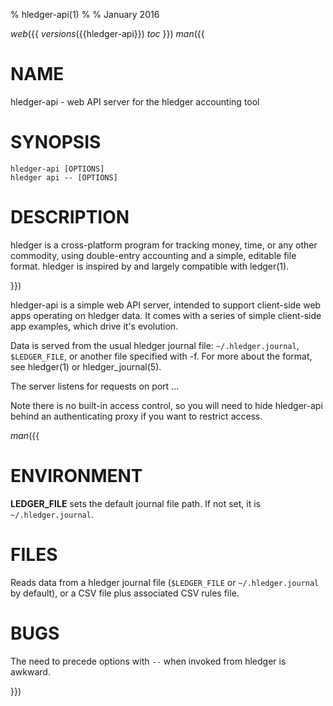 % hledger-api(1)
%
% January 2016

_web_({{
_versions_({{hledger-api}})
_toc_
}})
_man_({{

# NAME

hledger-api - web API server for the hledger accounting tool

# SYNOPSIS

`hledger-api [OPTIONS]`\
`hledger api -- [OPTIONS]`

# DESCRIPTION

hledger is a cross-platform program for tracking money, time, or any other commodity,
using double-entry accounting and a simple, editable file format.
hledger is inspired by and largely compatible with ledger(1).

}})

hledger-api is a simple web API server, intended to support
client-side web apps operating on hledger data. It comes with a series
of simple client-side app examples, which drive it's evolution.

Data is served from the usual hledger journal file:
`~/.hledger.journal`, `$LEDGER_FILE`, or another file specified with -f.
For more about the format, see hledger(1) or hledger_journal(5).

The server listens for requests on port ...

Note there is no built-in access control, so you will need to hide
hledger-api behind an authenticating proxy if you want to restrict
access.

<!-- With journal and timeclock files (but not CSV files, currently) -->
<!-- the web app detects changes and will show the new data on the next request. -->
<!-- If a change makes the file unparseable, hledger-api will show an error -->
<!-- until the file has been fixed. -->

<!-- # OPTIONS -->

<!-- Note: if invoking hledger-web as a hledger subcommand, write `--` before options as shown above. -->

<!-- `--port=PORT` -->
<!-- : set the TCP port to listen on (default: 5000) -->

<!-- `-h --help` -->
<!-- : show help -->

<!-- `--version` -->
<!-- : show version information -->

<!-- ## hledger options: -->

<!-- The following common hledger options should also work: -->

<!-- `-f FILE --file=FILE` -->
<!-- : use a different input file. For stdin, use - -->

<!-- `--rules-file=RULESFILE` -->
<!-- : Conversion rules file to use when reading CSV (default: FILE.rules) -->

<!-- `--alias=OLD=NEW` -->
<!-- : display accounts named OLD as NEW -->

<!-- `--ignore-assertions` -->
<!-- : ignore any failing balance assertions in the journal -->

<!-- `--debug=N` -->
<!-- : show debug output if N is 1-9 (default: 0) -->

<!-- `-b --begin=DATE` -->
<!-- : include postings/txns on or after this date -->

<!-- `-e --end=DATE` -->
<!-- : include postings/txns before this date -->

<!-- `-p --period=PERIODEXP` -->
<!-- : set start date, end date, and/or reporting interval all at once (overrides the flags above) -->

<!-- `--date2 --aux-date` -->
<!-- : use postings/txns' secondary dates instead -->

<!-- `-C --cleared` -->
<!-- : include only cleared postings/txns -->

<!-- `--pending` -->
<!-- : include only pending postings/txns -->

<!-- `-U --uncleared` -->
<!-- : include only uncleared (and pending) postings/txns -->

<!-- `-R --real` -->
<!-- : include only non-virtual postings -->

<!-- `--depth=N` -->
<!-- : hide accounts/postings deeper than N -->

<!-- `-E --empty` -->
<!-- : show empty/zero things which are normally omitted -->

<!-- `-B --cost` -->
<!-- : show amounts in their cost price's commodity -->

_man_({{

# ENVIRONMENT

**LEDGER_FILE**
sets the default journal file path. If not set, it is `~/.hledger.journal`.

# FILES

Reads data from a hledger journal file (`$LEDGER_FILE` or
`~/.hledger.journal` by default), or a CSV file plus associated CSV
rules file.

# BUGS

The need to precede options with `--` when invoked from hledger is awkward.

<!-- `-f-` doesn't work (hledger-web can't read from stdin). -->

<!-- Query arguments and some applicable hledger options probably aren't supported. -->

<!-- Does not work in text-mode browsers. -->

<!-- Does not work well on small screens. -->

<!-- The auto-exit feature was added to avoid leaving stray processes, eg on Windows. -->
<!-- It is not well tested. -->

<!-- If you start two instances on the same port, the second one will -->
<!-- appear to run normally, but you will be seeing pages served from the -->
<!-- first one. -->

}})
